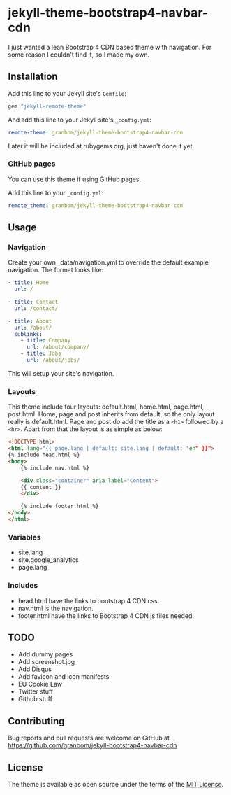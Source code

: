 # jekyll-theme-bootstrap4-navbar-cdn

I just wanted a lean Bootstrap 4 CDN based theme with navigation. For some reason I couldn't find it, so I made my own.

## Installation

Add this line to your Jekyll site's `Gemfile`:

```ruby
gem "jekyll-remote-theme"
```

And add this line to your Jekyll site's `_config.yml`:

```yaml
remote-theme: granbom/jekyll-theme-bootstrap4-navbar-cdn
```

Later it will be included at rubygems.org, just haven't done it yet.

### GitHub pages

You can use this theme if using GitHub pages.

Add this line to your `_config.yml`:

```yaml
remote_theme: granbom/jekyll-theme-bootstrap4-navbar-cdn
```

## Usage

### Navigation

Create your own _data/navigation.yml to override the default example navigation. The format looks like:

```yml
- title: Home
  url: /

- title: Contact
  url: /contact/

- title: About
  url: /about/
  sublinks:
    - title: Company
      url: /about/company/
    - title: Jobs
      url: /about/jobs/
```

This will setup your site's navigation.

### Layouts

This theme include four layouts: default.html, home.html, page.html, post.html. Home, page and post inherits from default, so the only layout really is default.html. Page and post do add the title as a `<h1>` followed by a `<hr>`. Apart from that the layout is as simple as below:

```html
<!DOCTYPE html>
<html lang="{{ page.lang | default: site.lang | default: "en" }}">
{% include head.html %}
<body>
    {% include nav.html %}

    <div class="container" aria-label="Content">
    {{ content }}
    </div>

    {% include footer.html %}
</body>
</html>
```

### Variables

* site.lang
* site.google_analytics
* page.lang

### Includes

* head.html have the links to bootstrap 4 CDN css.
* nav.html is the navigation.
* footer.html have the links to Bootstrap 4 CDN js files needed.

## TODO

* Add dummy pages
* Add screenshot.jpg
* Add Disqus
* Add favicon and icon manifests
* EU Cookie Law
* Twitter stuff
* Github stuff

## Contributing

Bug reports and pull requests are welcome on GitHub at https://github.com/granbom/jekyll-bootstrap4-navbar-cdn

## License

The theme is available as open source under the terms of the [MIT License](https://opensource.org/licenses/MIT).
